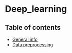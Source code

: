 # Deep_learning

## Table of contents
* [General info](#general-info)
* [Data preprocessing](#data-preprocessing)
